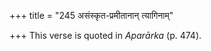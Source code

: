 +++
title = "245 असंस्कृत-प्रमीतानान् त्यागिनाम्"

+++
This verse is quoted in *Aparārka* (p. 474).


